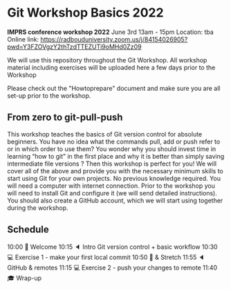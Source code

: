 # Git Workshop Basics 2022
__IMPRS conference workshop 2022__
June 3rd 13am - 15pm
Location: tba
Online link: https://radbouduniversity.zoom.us/j/84154026905?pwd=Y3FZOVgzY2thTzdTTEZUTi9oMHd0Zz09

We will use this repository throughout the Git Workshop. All workshop material including exercises will be uploaded here a few days prior to the Workshop

Please check out the "Howtoprepare" document and make sure you are all set-up prior to the workshop.

## From zero to git-pull-push

This workshop teaches the basics of Git version control for absolute beginners. You have no idea what the commands pull, add or push refer to or in which order to use them? You wonder why you should invest time in learning “how to git” in the first place and why it is better than simply saving intermediate file versions ? Then this workshop is perfect for you!  We will cover all of the above and provide you with the necessary minimum skills to start using Git for your own projects. No previous knowledge required. You will need a computer with internet connection. Prior to the workshop you will need to install Git and configure it (we will send detailed instructions). You should also create a GitHub account, which we will start using together during the workshop.

## Schedule
10:00  :wave: Welcome
10:15  :speaker: Intro Git version control + basic workflow
10:30  :computer: Exercise 1 - make your first local commit
10:50  :cookie: & Stretch
11:55  :speaker: GitHub & remotes
11:15  :computer: Exercise 2 - push your changes to remote
11:40  :mortar_board: Wrap-up
